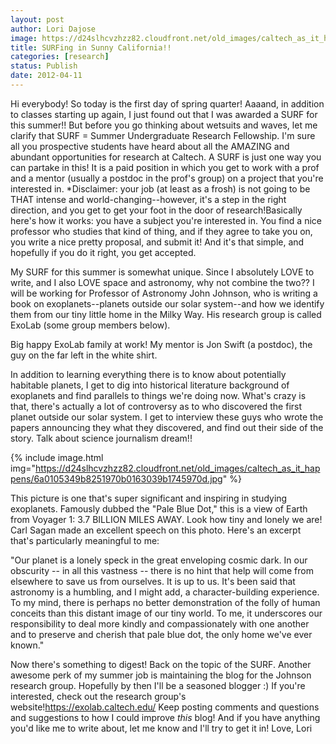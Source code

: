 ```yaml
---
layout: post
author: Lori Dajose
image: https://d24slhcvzhzz82.cloudfront.net/old_images/caltech_as_it_happens/6a0105349b8251970b0168e9b6249a970c.jpg
title: SURFing in Sunny California!! 
categories: [research]
status: Publish
date: 2012-04-11
---
```


Hi everybody!
So today is the first day of spring quarter! Aaaand, in addition to classes starting up again, I just found out that I was awarded a SURF for this summer!! But before you go thinking about wetsuits and waves, let me clarify that SURF = Summer Undergraduate Research Fellowship. I'm sure all you prospective students have heard about all the AMAZING and abundant opportunities for research at Caltech. A SURF is just one way you can partake in this! It is a paid position in which you get to work with a prof and a mentor (usually a postdoc in the prof's group) on a project that you're interested in. *Disclaimer: your job (at least as a frosh) is not going to be THAT intense and world-changing--however, it's a step in the right direction, and you get to get your foot in the door of research!Basically here's how it works: you have a subject you're interested in. You find a nice professor who studies that kind of thing, and if they agree to take you on, you write a nice pretty proposal, and submit it! And it's that simple, and hopefully if you do it right, you get accepted.

My SURF for this summer is somewhat unique. Since I absolutely LOVE to write, and I also LOVE space and astronomy, why not combine the two?? I will be working for Professor of Astronomy John Johnson, who is writing a book on exoplanets--planets outside our solar system--and how we identify them from our tiny little home in the Milky Way. His research group is called ExoLab (some group members below).

Big happy ExoLab family at work! My mentor is Jon Swift (a postdoc), the guy on the far left in the white shirt.

﻿﻿In addition to learning everything there is to know about potentially habitable planets, I get to dig into historical literature background of exoplanets and find parallels to things we're doing now. What's crazy is that, there's actually a lot of controversy as to who discovered the first planet outside our solar system. I get to interview these guys who wrote the papers announcing they what they discovered, and find out their side of the story. Talk about science journalism dream!!


{% include image.html img="https://d24slhcvzhzz82.cloudfront.net/old_images/caltech_as_it_happens/6a0105349b8251970b0163039b1745970d.jpg" %}

This picture is one that's super significant and inspiring in studying exoplanets. Famously dubbed the "Pale Blue Dot," this is a view of Earth from Voyager 1: 3.7 BILLION MILES AWAY. Look how tiny and lonely we are! Carl Sagan made an excellent speech on this photo. Here's an excerpt that's particularly meaningful to me:

"Our planet is a lonely speck in the great enveloping cosmic dark. In our obscurity -- in all this vastness -- there is no hint that help will come from elsewhere to save us from ourselves. It is up to us. It's been said that astronomy is a humbling, and I might add, a character-building experience. To my mind, there is perhaps no better demonstration of the folly of human conceits than this distant image of our tiny world. To me, it underscores our responsibility to deal more kindly and compassionately with one another and to preserve and cherish that pale blue dot, the only home we've ever known."

Now there's something to digest!
Back on the topic of the SURF. Another awesome perk of my summer job is maintaining the blog for the Johnson research group. Hopefully by then I'll be a seasoned blogger :) If you're interested, check out the research group's website!https://exolab.caltech.edu/
Keep posting comments and questions and suggestions to how I could improve *this* blog! And if you have anything you'd like me to write about, let me know and I'll try to get it in!
Love,
Lori
